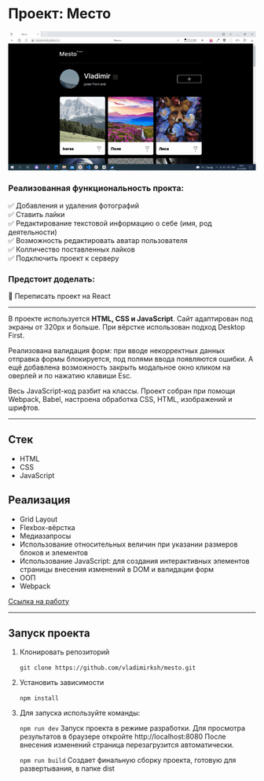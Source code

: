 # Проект: Место


![Exemple](src/images/exemple.gif)

### Реализованная функциональность прокта: ###

:white_check_mark: Добавления и удаления фотографий    
:white_check_mark: Ставить лайки    
:white_check_mark: Редактирование текстовой информацию о себе (имя, род деятельности)    
:white_check_mark: Возможность редактировать аватар пользователя    
:white_check_mark: Колличество поставленных лайков    
:white_check_mark: Подключить проект к серверу    

### Предстоит доделать: ###
:black_square_button: Переписать проект на React

____
В проекте используется **HTML, CSS и JavaScript**. Сайт адаптирован под экраны от 320px и больше.
При вёрстке использован подход Desktop First.

Реализована валидация форм: при вводе некорректных данных отправка формы блокируется, под полями ввода появляются ошибки. А ещё добавлена возможность закрыть модальное окно кликом на оверлей и по нажатию клавиши Esc.

Весь JavaScript-код разбит на классы. Проект собран при помощи Webpack, Babel, настроена обработка CSS, HTML, изображений и шрифтов.

___
## Стек
+ HTML
+ CSS
+ JavaScript


## Реализация
+ Grid Layout
+ Flexbox-вёрстка
+ Медиазапросы
+ Использование относительных величин при указании размеров блоков и элементов
+ Использование JavaScript: для создания интерактивных элементов страницы внесения изменений в DOM и валидации форм
+ ООП
+ Webpack

[Ссылка на работу](https://vladimirksh.github.io/mesto/)
___

## Запуск проекта ##

1. Клонировать репозиторий

    ```git clone https://github.com/vladimirksh/mesto.git```

2. Установить зависимости

    ```npm install```

3. Для запуска используйте команды:

    ```npm run dev```
  Запуск проекта в режиме разработки. Для просмотра результатов в браузере откройте http://localhost:8080 После внесения изменений страница перезагрузится автоматически.

    ```npm run build```
  Создает финальную сборку проекта, готовую для развертывания, в папке dist